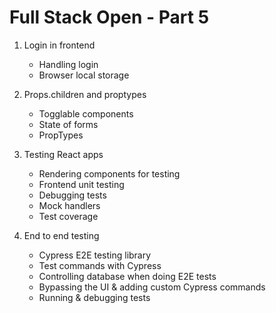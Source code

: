 # Full Stack Open - Part 5

1. Login in frontend

    - Handling login
    - Browser local storage
  
2. Props.children and proptypes

    - Togglable components
    - State of forms
    - PropTypes
  
3. Testing React apps

    - Rendering components for testing
    - Frontend unit testing
    - Debugging tests
    - Mock handlers
    - Test coverage

4. End to end testing

    - Cypress E2E testing library
    - Test commands with Cypress
    - Controlling database when doing E2E tests
    - Bypassing the UI & adding custom Cypress commands
    - Running & debugging tests
